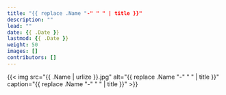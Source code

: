 ```yaml
---
title: "{{ replace .Name "-" " " | title }}"
description: ""
lead: ""
date: {{ .Date }}
lastmod: {{ .Date }}
weight: 50
images: []
contributors: []
---
```


{{< img src="{{ .Name | urlize }}.jpg" alt="{{ replace .Name "-" " " | title }}" caption="{{ replace .Name "-" " " | title }}" >}}
